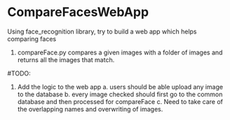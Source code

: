 # CompareFacesWebApp
Using face_recognition library, try to build a web app which helps comparing faces

1. compareFace.py compares a given images with a folder of images and returns all the images that match.


#TODO:
1. Add the logic to the web app
  a. users should be able upload any image to the database
  b. every image checked should first go to the common database and then processed for compareFace
  c. Need to take care of the overlapping names and overwriting of images. 
